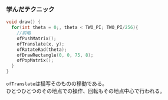 ### 学んだテクニック
```cpp
void draw() {
  for(int theta = 0;, theta < TWO_PI; TWO_PI/256){
    //前略
    ofPushMatrix();
    ofTranslate(x, y);
    ofRotateRad(theta);
    ofDrawRectangle(0, 0, 75, 8);
    ofPopMatrix();
  }
}
```
`ofTranslate`は描写そのものの移動である。  
ひとつひとつのその地点での操作、回転もその地点中心で行われる。
